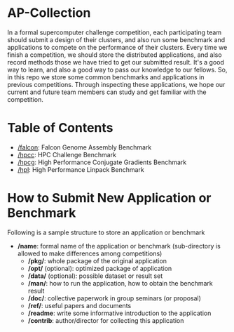 # AP-Collection
In a formal supercomputer challenge competition, each participating team should submit a design of their clusters, and also run some benchmark and applications to compete on the performance of their clusters. Every time we finish a competition, we should store the distributed applications, and also record methods those we have tried to get our submitted result. It's a good way to learn, and also a good way to pass our knowledge to our fellows. So, in this repo we store some common benchmarks and applications in previous competitions. Through inspecting these applications, we hope our current and future team members can study and get familiar with the competition. 

# Table of Contents

- [/falcon](https://github.com/CUHK-SZ-SC/AP-Collection/tree/master/falcon): Falcon Genome Assembly Benchmark
- [/hpcc](https://github.com/CUHK-SZ-SC/AP-Collection/tree/master/hpcc): HPC Challenge Benchmark
- [/hpcg](https://github.com/CUHK-SZ-SC/AP-Collection/tree/master/hpcg): High Performance Conjugate Gradients Benchmark
- [/hpl](https://github.com/CUHK-SZ-SC/AP-Collection/tree/master/hpl): High Performance Linpack Benchmark 

# How to Submit New Application or Benchmark

Following is a sample structure to store an application or benchmark

- **/name**: formal name of the application or benchmark (sub-directory is allowed to make differences among competitions)
  - **/pkg/**: whole package of the original application
  - **/opt/** (optional): optimized package of application 
  - **/data/** (optional): possible dataset or result set
  - **/man/**: how to run the application, how to obtain the benchmark result
  - **/doc/**: collective paperwork in group seminars (or proposal)
  - **/ref/**: useful papers and documents
  - **/readme**: write some informative introduction to the application
  - **/contrib**: author/director for collecting this application
